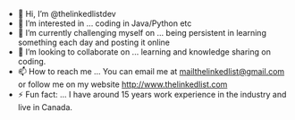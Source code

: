 - 👋 Hi, I’m @thelinkedlistdev
- 👀 I’m interested in ... coding in Java/Python etc
- 🌱 I’m currently challenging myself on ... being persistent in learning something each day and posting it online
- 💞️ I’m looking to collaborate on ... learning and knowledge sharing on coding.
- 📫 How to reach me ... You can email me at mailthelinkedlist@gmail.com or follow me on my website http://www.thelinkedlist.com
- ⚡ Fun fact: ... I have around 15 years work experience in the industry and live in Canada.

<!---
thelinkedlistdev/thelinkedlistdev is a ✨ special ✨ repository because its `README.md` (this file) appears on your GitHub profile.
You can click the Preview link to take a look at your changes.
--->
